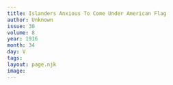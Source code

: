 ```yaml
---
title: Islanders Anxious To Come Under American Flag
author: Unknown
issue: 30
volume: 8
year: 1916
month: 34
day: V
tags:
layout: page.njk
image:
---
```


